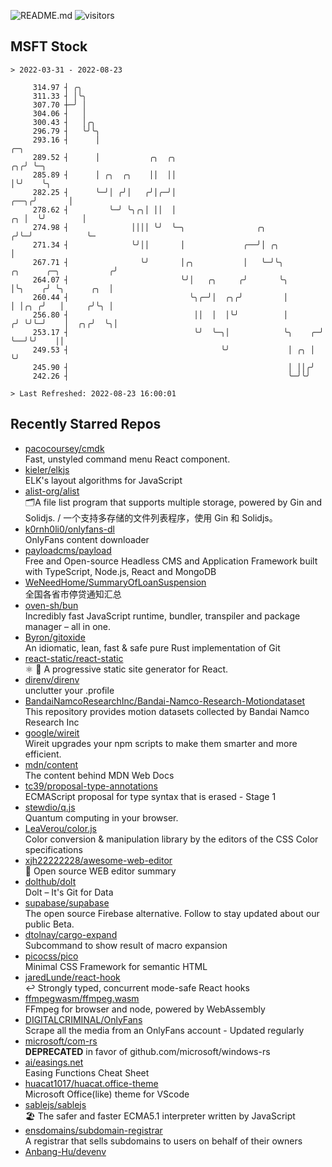 ![README.md](https://github.com/Gerhut/Gerhut/workflows/README.md/badge.svg)
![visitors](https://visitors.vercel.app/Gerhut/Gerhut?token=8cf69d1f6813d272ef062726b6070c9be4ff72038cfe5a7ded7384a8da65d866)

## MSFT Stock

```
> 2022-03-31 - 2022-08-23

     314.97 ┤ ╭╮                                                                                                 
     311.33 ┤ │╰╮                                                                                                
     307.70 ┼─╯ │                                                                                                
     304.06 ┤   │                                                                                                
     300.43 ┤   │╭╮                                                                                              
     296.79 ┤   ╰╯╰╮                                                                                             
     293.16 ┤      │                                                                                     ╭─╮     
     289.52 ┤      │           ╭╮  ╭╮                                                                 ╭╮╭╯ ╰─╮   
     285.89 ┤      │ ╭╮  ╭╮    ││  ││                                                                 │╰╯    ╰╮  
     282.25 ┤      ╰─╯│ ╭╯│   ╭╯│╭─╯│                                                            ╭──╮╭╯       │  
     278.62 ┤         ╰─╯ ╰╮╭╮│ ││  │                                                         ╭╮ │  ╰╯        │  
     274.98 ┤              ││││ ╰╯  ╰─╮                ╭╮                                    ╭╯╰─╯            ╰─ 
     271.34 ┤              ╰╯││       │             ╭──╯│ ╭╮                                 │                   
     267.71 ┤                ╰╯       │╭╮           │   ╰─╯╰╮         ╭╮      ╭─╮           ╭╯                   
     264.07 ┤                         ╰╯│   ╭╮     ╭╯       ╰╮        │╰╮    ╭╯ ╰╮      ╭╮  │                    
     260.44 ┤                           ╰╮╭─╯│  ╭╮╭╯         │        │ │╭╮ ╭╯   │     ╭╯╰╮ │                    
     256.80 ┤                            ││  │  │╰╯          │       ╭╯ ╰╯╰─╯    │  ╭╮╭╯  ╰╮│                    
     253.17 ┤                            ╰╯  ╰─╮│            ╰╮    ╭─╯           ╰──╯╰╯    ││                    
     249.53 ┤                                  ╰╯             │ ╭╮ │                       ╰╯                    
     245.90 ┤                                                 │ ││╭╯                                             
     242.26 ┤                                                 ╰─╯╰╯                                              

> Last Refreshed: 2022-08-23 16:00:01
```

## Recently Starred Repos

- [pacocoursey/cmdk](https://github.com/pacocoursey/cmdk)  
  Fast, unstyled command menu React component.
- [kieler/elkjs](https://github.com/kieler/elkjs)  
  ELK's layout algorithms for JavaScript
- [alist-org/alist](https://github.com/alist-org/alist)  
  🗂️A file list program that supports multiple storage, powered by Gin and Solidjs. / 一个支持多存储的文件列表程序，使用 Gin 和 Solidjs。
- [k0rnh0li0/onlyfans-dl](https://github.com/k0rnh0li0/onlyfans-dl)  
  OnlyFans content downloader
- [payloadcms/payload](https://github.com/payloadcms/payload)  
  Free and Open-source Headless CMS and Application Framework built with TypeScript, Node.js, React and MongoDB
- [WeNeedHome/SummaryOfLoanSuspension](https://github.com/WeNeedHome/SummaryOfLoanSuspension)  
  全国各省市停贷通知汇总
- [oven-sh/bun](https://github.com/oven-sh/bun)  
  Incredibly fast JavaScript runtime, bundler, transpiler and package manager – all in one.
- [Byron/gitoxide](https://github.com/Byron/gitoxide)  
  An idiomatic, lean, fast & safe pure Rust implementation of Git
- [react-static/react-static](https://github.com/react-static/react-static)  
  ⚛️ 🚀 A progressive static site generator for React.
- [direnv/direnv](https://github.com/direnv/direnv)  
  unclutter your .profile
- [BandaiNamcoResearchInc/Bandai-Namco-Research-Motiondataset](https://github.com/BandaiNamcoResearchInc/Bandai-Namco-Research-Motiondataset)  
  This repository provides motion datasets collected by Bandai Namco Research Inc
- [google/wireit](https://github.com/google/wireit)  
  Wireit upgrades your npm scripts to make them smarter and more efficient.
- [mdn/content](https://github.com/mdn/content)  
  The content behind MDN Web Docs
- [tc39/proposal-type-annotations](https://github.com/tc39/proposal-type-annotations)  
  ECMAScript proposal for type syntax that is erased - Stage 1
- [stewdio/q.js](https://github.com/stewdio/q.js)  
  Quantum computing in your browser.
- [LeaVerou/color.js](https://github.com/LeaVerou/color.js)  
  Color conversion & manipulation library by the editors of the CSS Color specifications
- [xjh22222228/awesome-web-editor](https://github.com/xjh22222228/awesome-web-editor)  
  🔨  Open source WEB editor summary
- [dolthub/dolt](https://github.com/dolthub/dolt)  
  Dolt – It's Git for Data
- [supabase/supabase](https://github.com/supabase/supabase)  
  The open source Firebase alternative. Follow to stay updated about our public Beta.
- [dtolnay/cargo-expand](https://github.com/dtolnay/cargo-expand)  
  Subcommand to show result of macro expansion
- [picocss/pico](https://github.com/picocss/pico)  
  Minimal CSS Framework for semantic HTML
- [jaredLunde/react-hook](https://github.com/jaredLunde/react-hook)  
  ↩ Strongly typed, concurrent mode-safe React hooks
- [ffmpegwasm/ffmpeg.wasm](https://github.com/ffmpegwasm/ffmpeg.wasm)  
  FFmpeg for browser and node, powered by WebAssembly
- [DIGITALCRIMINAL/OnlyFans](https://github.com/DIGITALCRIMINAL/OnlyFans)  
  Scrape all the media from an OnlyFans account - Updated regularly
- [microsoft/com-rs](https://github.com/microsoft/com-rs)  
  **DEPRECATED** in favor of github.com/microsoft/windows-rs
- [ai/easings.net](https://github.com/ai/easings.net)  
  Easing Functions Cheat Sheet
- [huacat1017/huacat.office-theme](https://github.com/huacat1017/huacat.office-theme)  
  Microsoft Office(like) theme for VScode
- [sablejs/sablejs](https://github.com/sablejs/sablejs)  
  🏖️ The safer and faster ECMA5.1 interpreter written by JavaScript
- [ensdomains/subdomain-registrar](https://github.com/ensdomains/subdomain-registrar)  
  A registrar that sells subdomains to users on behalf of their owners
- [Anbang-Hu/devenv](https://github.com/Anbang-Hu/devenv)  
